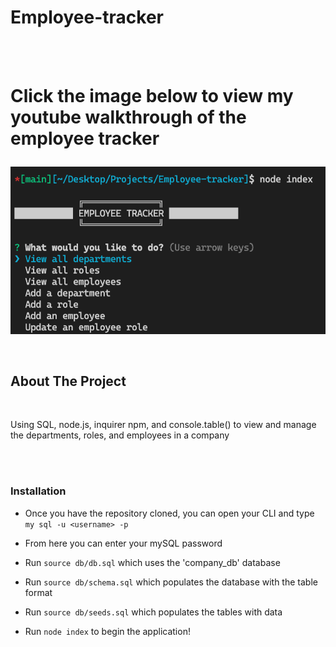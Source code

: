 # Employee-tracker

<br />

<br />

<h1> 

<p> Click the image below to view my youtube walkthrough of the employee tracker </p>

</h1>

[![image ALT TEXT](./sql.png)](https://www.youtube.com/watch?v=Sa_5AyewTUc&ab_channel=AlessandroBelaj)

<br />

<!-- ABOUT THE PROJECT -->
## About The Project

<br />

<p>
    Using SQL, node.js, inquirer npm, and console.table() to view and manage the departments, roles, and employees in a company</p>
</p>

<br />

<br />

### Installation 

- Once you have the repository cloned, you can open your CLI and type `my sql -u <username> -p`
- From here you can enter your mySQL password

- Run `source db/db.sql` which uses the 'company_db' database
- Run `source db/schema.sql` which populates the database with the table format
- Run `source db/seeds.sql` which populates the tables with data
- Run `node index` to begin the application!




